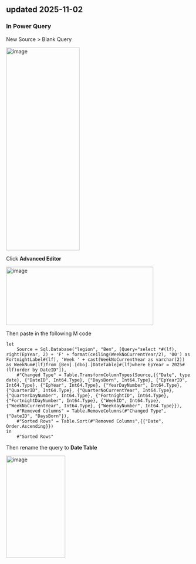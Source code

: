 ## updated 2025-11-02

### In Power Query

New Source > Blank Query

<img width="200" height="553" alt="image" src="https://github.com/user-attachments/assets/c84397d7-7858-4290-8ba3-7b31d2998554" />

Click **Advanced Editor**

<img width="401" height="159" alt="image" src="https://github.com/user-attachments/assets/7ba099ab-7672-415a-942f-9e02dc89ed89" />


Then paste in the following M code

```
let
    Source = Sql.Database("legion", "Ben", [Query="select *#(lf), right(EpYear, 2) + 'F' + format(ceiling(WeekNoCurrentYear/2), '00') as FortnightLabel#(lf), 'Week ' + cast(WeekNoCurrentYear as varchar(2)) as WeekNum#(lf)from [Ben].[dbo].[DateTable]#(lf)where EpYear = 2025#(lf)order by DateID"]),
    #"Changed Type" = Table.TransformColumnTypes(Source,{{"Date", type date}, {"DateID", Int64.Type}, {"DaysBorn", Int64.Type}, {"EpYearID", Int64.Type}, {"EpYear", Int64.Type}, {"YearDayNumber", Int64.Type}, {"QuarterID", Int64.Type}, {"QuarterNoCurrentYear", Int64.Type}, {"QuarterDayNumber", Int64.Type}, {"FortnightID", Int64.Type}, {"FortnightDayNumber", Int64.Type}, {"WeekID", Int64.Type}, {"WeekNoCurrentYear", Int64.Type}, {"WeekdayNumber", Int64.Type}}),
    #"Removed Columns" = Table.RemoveColumns(#"Changed Type",{"DateID", "DaysBorn"}),
    #"Sorted Rows" = Table.Sort(#"Removed Columns",{{"Date", Order.Ascending}})
in
    #"Sorted Rows"
```

Then rename the query to **Date Table**

<img width="161" height="278" alt="image" src="https://github.com/user-attachments/assets/2401e1cc-5443-431c-a058-8823b672bdd3" />
